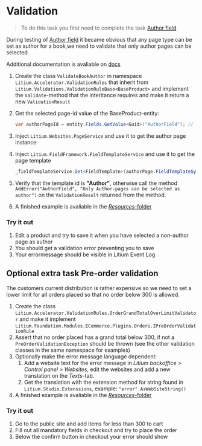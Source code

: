 # Validation

> To do this task you first need to complete the task [Author field](../Author%20field)

During testing of [Author field](../Author%20field) it became obvious that any page type can be set as author for a book,we need to validate that only author pages can be selected.

Additional documentation is avaliable on [docs](https://docs.litium.com/documentation/architecture/validation)

1. Create the class `ValidateBookAuthor` in namespace `Litium.Accelerator.ValidationRules` that inherit from
`Litium.Validations.ValidationRuleBase<BaseProduct>` and implement the `Validate`-method that the interitance requires and make it return a new `ValidationResult`
1. Get the selected page-id value of the BaseProduct-entity:
    ```C#
    var authorPageId = entity.Fields.GetValue<Guid>("AuthorField"); // Guid.Empty if not found
    ```
1. Inject `Litium.Websites.PageService` and use it to get the author page instance
1. Inject `Litium.FieldFramework.FieldTemplateService` and use it to get the page template
    ```C#
    _fieldTemplateService.Get<FieldTemplate>(authorPage.FieldTemplateSystemId);
    ```
1. Verify that the template id is **"Author"**, otherwise call the method `AddError("AuthorField", "Only Author-pages can be selected as author")` on the `ValidationResult` returned from the method. 
    
1. A finished example is avaliable in the [_Resources_-folder](Resources/ValidateBookAuthor.cs)

### Try it out

1. Edit a product and try to save it when you have selected a non-author page as author
1. You should get a validation error preventing you to save
1. Your errormessage should be visible in Litium Event Log

## Optional extra task Pre-order validation

The customers current distribution is rather expensive so we need to set a lower limit for all orders placed so that no order below 300 is allowed.

1. Create the class `Litium.Accelerator.ValidationRules.OrderGrandTotalOverLimitValidator` and make it implement `Litium.Foundation.Modules.ECommerce.Plugins.Orders.IPreOrderValidationRule`
1. Assert that no order placed has a grand total below 300, if not a `PreOrderValidationException` should be thrown (see the other validation classes in the same namespace for examples)
1. Optionally make the error message language dependent:
    1. Add a website text for the error message in _Litium backoffice > Control panel > Websites_, edit the websites and add a new translation on the _Texts_-tab.
    1. Get the translation with the extension method for string found in `Litium.Studio.Extenssions`, example: `"error".AsWebSiteString()`
1. A finished example is avaliable in the [_Resources_-folder](Resources/OrderGrandTotalOverLimitValidator.cs)

### Try it out

1. Go to the public site and add items for less than 300 to cart
1. Fill out all mandatory fields in checkout and try to place the order
1. Below the confirm button in checkout your error should show
